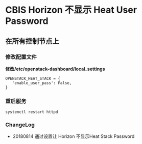 # CBIS Horizon 不显示 Heat User Password

## 在所有控制节点上

### 修改配置文件

**修改/etc/openstack-dashboard/local_settings**
```
OPENSTACK_HEAT_STACK = {
   'enable_user_pass': False,
}
```

### 重启服务

```
systemctl restart httpd
```


### ChangeLog
* 20180814 通过设置让 Horizon 不显示Heat Stack Password

